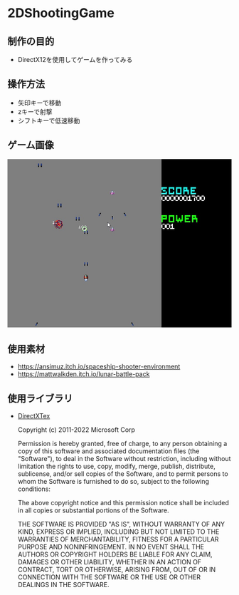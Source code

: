 # 2DShootingGame

## 制作の目的

* DirectX12を使用してゲームを作ってみる

## 操作方法

* 矢印キーで移動
* zキーで射撃
* シフトキーで低速移動

## ゲーム画像

![ゲーム画像](GameImage/Dx12ShootingGame1.jpg)

## 使用素材

* https://ansimuz.itch.io/spaceship-shooter-environment
* https://mattwalkden.itch.io/lunar-battle-pack

## 使用ライブラリ

* [DirectXTex](https://github.com/microsoft/DirectXTex)

    Copyright (c) 2011-2022 Microsoft Corp

    Permission is hereby granted, free of charge, to any person obtaining a copy of this
    software and associated documentation files (the "Software"), to deal in the Software
    without restriction, including without limitation the rights to use, copy, modify,
    merge, publish, distribute, sublicense, and/or sell copies of the Software, and to
    permit persons to whom the Software is furnished to do so, subject to the following
    conditions:

    The above copyright notice and this permission notice shall be included in all copies
    or substantial portions of the Software.

    THE SOFTWARE IS PROVIDED "AS IS", WITHOUT WARRANTY OF ANY KIND, EXPRESS OR IMPLIED,
    INCLUDING BUT NOT LIMITED TO THE WARRANTIES OF MERCHANTABILITY, FITNESS FOR A
    PARTICULAR PURPOSE AND NONINFRINGEMENT. IN NO EVENT SHALL THE AUTHORS OR COPYRIGHT
    HOLDERS BE LIABLE FOR ANY CLAIM, DAMAGES OR OTHER LIABILITY, WHETHER IN AN ACTION OF
    CONTRACT, TORT OR OTHERWISE, ARISING FROM, OUT OF OR IN CONNECTION WITH THE SOFTWARE
    OR THE USE OR OTHER DEALINGS IN THE SOFTWARE.
